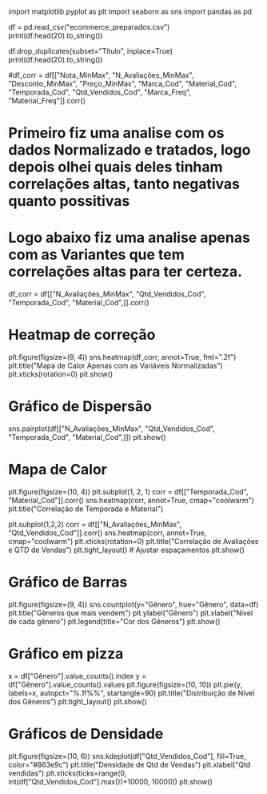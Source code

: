 import matplotlib.pyplot as plt
import seaborn as sns
import pandas as pd

df = pd.read_csv("ecommerce_preparados.csv")
print(df.head(20).to_string())

df.drop_duplicates(subset="Título", inplace=True)
print(df.head(20).to_string())


#df_corr = df[["Nota_MinMax", "N_Avaliações_MinMax", "Desconto_MinMax", "Preço_MinMax", "Marca_Cod", "Material_Cod", "Temporada_Cod", "Qtd_Vendidos_Cod", "Marca_Freq", "Material_Freq"]].corr()
# Primeiro fiz uma analise com os dados Normalizado e tratados, logo depois olhei quais deles tinham correlações altas, tanto negativas quanto possitivas

# Logo abaixo fiz uma analise apenas com as Variantes que tem correlações altas para ter certeza.
df_corr = df[["N_Avaliações_MinMax", "Qtd_Vendidos_Cod", "Temporada_Cod", "Material_Cod",]].corr()
# Heatmap de correção
plt.figure(figsize=(9, 4))
sns.heatmap(df_corr, annot=True, fmt=".2f")
plt.title("Mapa de Calor Apenas com as Variáveis Normalizadas")
plt.xticks(rotation=0)
plt.show()

# Gráfico de Dispersão
sns.pairplot(df[["N_Avaliações_MinMax", "Qtd_Vendidos_Cod", "Temporada_Cod", "Material_Cod",]])
plt.show()

# Mapa de Calor
plt.figure(figsize=(10, 4))
plt.subplot(1, 2, 1)
corr = df[["Temporada_Cod", "Material_Cod"]].corr()
sns.heatmap(corr, annot=True, cmap="coolwarm")
plt.title("Correlação de Temporada e Material")

plt.subplot(1,2,2)
corr = df[["N_Avaliações_MinMax", "Qtd_Vendidos_Cod"]].corr()
sns.heatmap(corr, annot=True, cmap="coolwarm")
plt.xticks(rotation=0)
plt.title("Correlação de Avaliações e QTD de Vendas")
plt.tight_layout() # Ajustar espaçamentos
plt.show()


# Gráfico de Barras
plt.figure(figsize=(9, 4))
sns.countplot(y="Gênero", hue="Gênero", data=df)
plt.title("Gêneros que mais vendem")
plt.ylabel("Gênero")
plt.xlabel("Nivel de cada gênero")
plt.legend(title="Cor dos Gêneros")
plt.show()

# Gráfico em pizza
x = df["Gênero"].value_counts().index
y = df["Gênero"].value_counts().values
plt.figure(figsize=(10, 10))
plt.pie(y, labels=x, autopct="%.1f%%", startangle=90)
plt.title("Distribuição de Nível dos Gêneros")
plt.tight_layout()
plt.show()

# Gráficos de Densidade
plt.figure(figsize=(10, 6))
sns.kdeplot(df["Qtd_Vendidos_Cod"], fill=True, color="#863e9c")
plt.title("Densidade de Qtd de Vendas")
plt.xlabel("Qtd vendidas")
plt.xticks(ticks=range(0, int(df["Qtd_Vendidos_Cod"].max())+10000, 10000))
plt.show()
